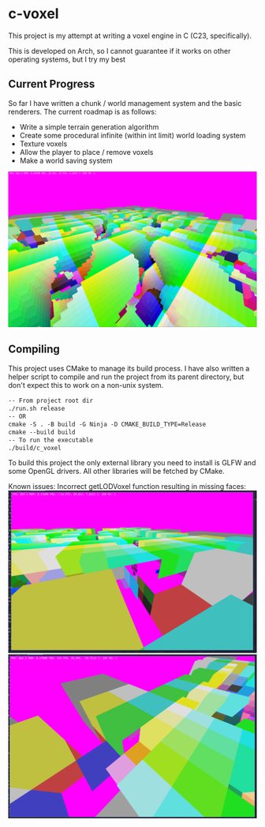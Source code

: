 # c-voxel
This project is my attempt at writing a voxel engine in C (C23, specifically).

This is developed on Arch, so I cannot guarantee if it works on other operating systems, but I try my best

## Current Progress
So far I have written a chunk / world management system and the basic renderers. The current roadmap is as follows:
- Write a simple terrain generation algorithm
- Create some procedural infinite (within int limit) world loading system
- Texture voxels
- Allow the player to place / remove voxels
- Make a world saving system

<!-- ![Perlin noise demo](images/perlin_noise.png) -->
![LOD Demo](images/lods.png)

## Compiling
This project uses CMake to manage its build process. I have also written a helper script to compile and run the project from its parent directory, but don't expect this to work on a non-unix system.
```
-- From project root dir
./run.sh release
-- OR
cmake -S . -B build -G Ninja -D CMAKE_BUILD_TYPE=Release
cmake --build build
-- To run the executable
./build/c_voxel
```

To build this project the only external library you need to install is GLFW and some OpenGL drivers. All other libraries will be fetched by CMake.

Known issues:
Incorrect getLODVoxel function resulting in missing faces:
![](images/getLODVoxel_bug_1.png)
![](images/getLODVoxel_bug_2.png)
